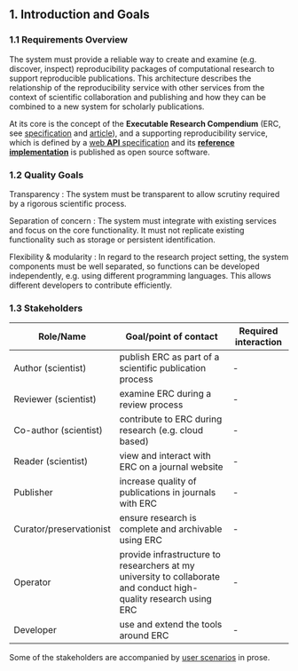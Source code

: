 ## 1. Introduction and Goals

### 1.1 Requirements Overview

The system must provide a reliable way to create and examine (e.g. discover, inspect) reproducibility packages of computational research to support reproducible publications.
This architecture describes the relationship of the reproducibility service with other services from the context of scientific collaboration and publishing and how they can be combined to a new system for scholarly publications.

At its core is the concept of the **Executable Research Compendium** (ERC, see [specification](http://o2r.info/erc-spec) and [article](https://doi.org/10.1045/january2017-nuest)), and a supporting reproducibility service, which is defined by a [web **API** specification](http://o2r.info/o2r-web-api/) and its [**reference implementation**](https://github.com/o2r-project/reference-implementation) is published as open source software.

### 1.2 Quality Goals

Transparency
: The system must be transparent to allow scrutiny required by a rigorous scientific process.

Separation of concern
: The system must integrate with existing services and focus on the core functionality.
It must not replicate existing functionality such as storage or persistent identification.

Flexibility & modularity
: In regard to the research project setting, the system components must be well separated, so functions can be developed independently, e.g. using different programming languages.
This allows different developers to contribute efficiently.

### 1.3 Stakeholders

Role/Name | Goal/point of contact | Required interaction
--------- | ------- | ------------
Author (scientist) | publish ERC as part of a scientific publication process | -
Reviewer (scientist) | examine ERC during a review process | -
Co-author (scientist) | contribute to ERC during research (e.g. cloud based) | -
Reader (scientist) | view and interact with ERC on a journal website | -
Publisher | increase quality of publications in journals with ERC | -
Curator/preservationist | ensure research is complete and archivable using ERC | -
Operator | provide infrastructure to researchers at my university to collaborate and conduct high-quality research using ERC | -
Developer | use and extend the tools around ERC | -

Some of the stakeholders are accompanied by [user scenarios](user-scenarios.md) in prose.
